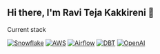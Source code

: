 ## Hi there, I'm Ravi Teja Kakkireni 👋

Current stack

[![Snowflake](https://img.shields.io/badge/-Snowflake-29BFFF?style=flat-square&logo=snowflake&logoColor=white)](https://www.snowflake.com/en/)
[![AWS](https://img.shields.io/badge/-AWS-232F3E?style=flat-square&logo=amazon-aws&logoColor=white)](https://aws.amazon.com/)
[![Airflow](https://img.shields.io/badge/-Airflow-017CEE?style=flat-square&logo=apache-airflow&logoColor=white)](https://airflow.apache.org/)
[![DBT](https://img.shields.io/badge/-DBT-FF694A?style=flat-square&logo=dbt&logoColor=white)](https://www.getdbt.com/)
[![OpenAI](https://img.shields.io/badge/-OpenAI-412991?style=flat-square&logo=openai&logoColor=white)](https://openai.com/)


